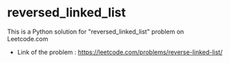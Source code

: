 # reversed_linked_list
This is a Python solution for "reversed_linked_list" problem on Leetcode.com

* Link of the problem : 
https://leetcode.com/problems/reverse-linked-list/

